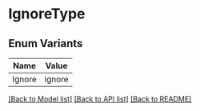# IgnoreType

## Enum Variants

| Name | Value |
|---- | -----|
| Ignore | ignore |


[[Back to Model list]](../README.md#documentation-for-models) [[Back to API list]](../README.md#documentation-for-api-endpoints) [[Back to README]](../README.md)


